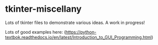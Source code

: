 # tkinter-miscellany
Lots of tkinter files to demonstrate various ideas. A work in progress!

Lots of good examples here: (https://python-textbok.readthedocs.io/en/latest/Introduction_to_GUI_Programming.html)
